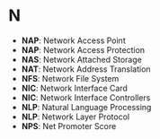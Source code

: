 # N

- **NAP**: Network Access Point
- **NAP**: Network Access Protection
- **NAS**: Network Attached Storage
- **NAT**: Network Address Translation 
- **NFS**: Network File System
- **NIC**: Network Interface Card
- **NIC**: Network Interface Controllers
- **NLP**: Natural Language Processing
- **NLP**: Network Layer Protocol
- **NPS**: Net Promoter Score